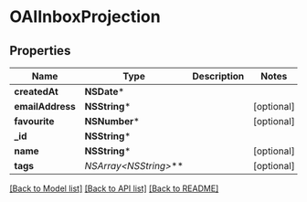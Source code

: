 # OAIInboxProjection

## Properties
Name | Type | Description | Notes
------------ | ------------- | ------------- | -------------
**createdAt** | **NSDate*** |  | 
**emailAddress** | **NSString*** |  | [optional] 
**favourite** | **NSNumber*** |  | [optional] 
**_id** | **NSString*** |  | 
**name** | **NSString*** |  | [optional] 
**tags** | **NSArray&lt;NSString*&gt;*** |  | [optional] 

[[Back to Model list]](../README.md#documentation-for-models) [[Back to API list]](../README.md#documentation-for-api-endpoints) [[Back to README]](../README.md)


